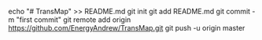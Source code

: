echo "# TransMap" >> README.md
git init
git add README.md
git commit -m "first commit"
git remote add origin https://github.com/EnergyAndrew/TransMap.git
git push -u origin master
